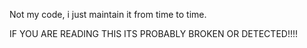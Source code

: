 Not my code, i just maintain it from time to time.

IF YOU ARE READING THIS ITS PROBABLY BROKEN OR DETECTED!!!!
